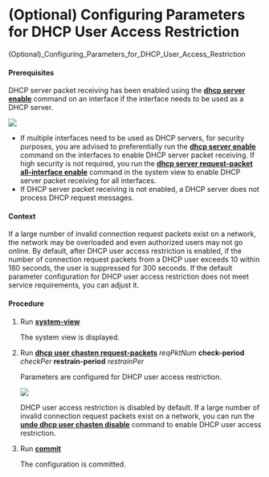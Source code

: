 (Optional) Configuring Parameters for DHCP User Access Restriction
==================================================================

(Optional)_Configuring_Parameters_for_DHCP_User_Access_Restriction

#### Prerequisites

DHCP server packet receiving has been enabled using the [**dhcp server enable**](cmdqueryname=dhcp+server+enable) command on an interface if the interface needs to be used as a DHCP server.

![](../../../../public_sys-resources/note_3.0-en-us.png) 

* If multiple interfaces need to be used as DHCP servers, for security purposes, you are advised to preferentially run the [**dhcp server enable**](cmdqueryname=dhcp+server+enable) command on the interfaces to enable DHCP server packet receiving. If high security is not required, you run the [**dhcp server request-packet all-interface enable**](cmdqueryname=dhcp+server+request-packet+all-interface+enable) command in the system view to enable DHCP server packet receiving for all interfaces.
* If DHCP server packet receiving is not enabled, a DHCP server does not process DHCP request messages.


#### Context

If a large number of invalid connection request packets exist on a network, the network may be overloaded and even authorized users may not go online. By default, after DHCP user access restriction is enabled, if the number of connection request packets from a DHCP user exceeds 10 within 180 seconds, the user is suppressed for 300 seconds. If the default parameter configuration for DHCP user access restriction does not meet service requirements, you can adjust it.


#### Procedure

1. Run [**system-view**](cmdqueryname=system-view)
   
   
   
   The system view is displayed.
2. Run [**dhcp user chasten request-packets**](cmdqueryname=dhcp+user+chasten+request-packets) *reqPktNum* **check-period** *checkPer* **restrain-period** *restrainPer*
   
   
   
   Parameters are configured for DHCP user access restriction.
   
   
   
   ![](../../../../public_sys-resources/note_3.0-en-us.png) 
   
   DHCP user access restriction is disabled by default. If a large number of invalid connection request packets exist on a network, you can run the [**undo dhcp user chasten disable**](cmdqueryname=undo+dhcp+user+chasten+disable) command to enable DHCP user access restriction.
3. Run [**commit**](cmdqueryname=commit)
   
   
   
   The configuration is committed.